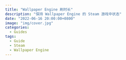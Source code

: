 ```yaml
---
title: "Wallpaper Engine 刷时长"
description: "保持 Wallpaper Engine 的 Steam 游戏中状态"
date: "2022-06-16 20:00:00+0800"
image: "img/cover.jpg"
categories:
  - Guides
tags:
  - Guide
  - Steam
  - Wallpaper Engine
---
```

